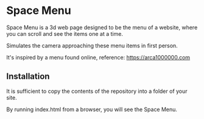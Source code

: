 # Space Menu

Space Menu is a 3d web page designed to be the menu of a website, where you can scroll and see the items one at a time. 

Simulates the camera approaching these menu items in first person.

It's inspired by a menu found online, reference: https://arca1000000.com

## Installation
It is sufficient to copy the contents of the repository into a folder of your site. 

By running index.html from a browser, you will see the Space Menu.
